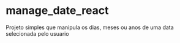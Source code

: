# manage_date_react

Projeto simples que manipula os dias, meses ou anos de uma data selecionada pelo usuario

